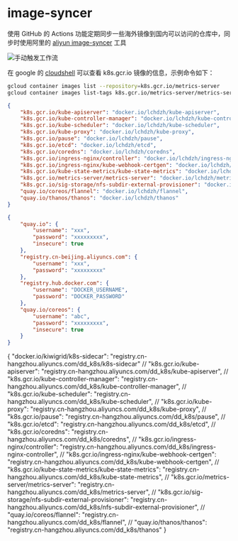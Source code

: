 # image-syncer
使用 GitHub 的 Actions 功能定期同步一些海外镜像到国内可以访问的仓库中，同步时使用阿里的 [aliyun image-syncer](https://github.com/AliyunContainerService/image-syncer) 工具



![手动触发工作流](/pictrues/手动触发工作流.png)


在 google 的 [cloudshell](https://console.cloud.google.com/cloudshell) 可以查看 k8s.gcr.io 镜像的信息，示例命令如下：
```bash
gcloud container images list --repository=k8s.gcr.io/metrics-server
gcloud container images list-tags k8s.gcr.io/metrics-server/metrics-server
```



```json
{
    "k8s.gcr.io/kube-apiserver": "docker.io/lchdzh/kube-apiserver",
    "k8s.gcr.io/kube-controller-manager": "docker.io/lchdzh/kube-controller-manager",
    "k8s.gcr.io/kube-scheduler": "docker.io/lchdzh/kube-scheduler",
    "k8s.gcr.io/kube-proxy": "docker.io/lchdzh/kube-proxy",
    "k8s.gcr.io/pause": "docker.io/lchdzh/pause",
    "k8s.gcr.io/etcd": "docker.io/lchdzh/etcd",
    "k8s.gcr.io/coredns": "docker.io/lchdzh/coredns",
    "k8s.gcr.io/ingress-nginx/controller": "docker.io/lchdzh/ingress-nginx-controller",
    "k8s.gcr.io/ingress-nginx/kube-webhook-certgen": "docker.io/lchdzh/kube-webhook-certgen",
    "k8s.gcr.io/kube-state-metrics/kube-state-metrics": "docker.io/lchdzh/kube-state-metrics",
    "k8s.gcr.io/metrics-server/metrics-server": "docker.io/lchdzh/metrics-server",
    "k8s.gcr.io/sig-storage/nfs-subdir-external-provisioner": "docker.io/lchdzh/nfs-subdir-external-provisioner",
    "quay.io/coreos/flannel": "docker.io/lchdzh/flannel",
    "quay.io/thanos/thanos": "docker.io/lchdzh/thanos"
}

```


```json
{
    "quay.io": {
        "username": "xxx",
        "password": "xxxxxxxxx",
        "insecure": true
    },
    "registry.cn-beijing.aliyuncs.com": {
        "username": "xxx",
        "password": "xxxxxxxxx"
    },
    "registry.hub.docker.com": {
        "username": "DOCKER_USERNAME",
        "password": "DOCKER_PASSWORD"
    },
    "quay.io/coreos": {
        "username": "abc",
        "password": "xxxxxxxxx",
        "insecure": true
    }
}
```



{
    "docker.io/kiwigrid/k8s-sidecar": "registry.cn-hangzhou.aliyuncs.com/dd_k8s/k8s-sidecar"
    // "k8s.gcr.io/kube-apiserver": "registry.cn-hangzhou.aliyuncs.com/dd_k8s/kube-apiserver",
    // "k8s.gcr.io/kube-controller-manager": "registry.cn-hangzhou.aliyuncs.com/dd_k8s/kube-controller-manager",
    // "k8s.gcr.io/kube-scheduler": "registry.cn-hangzhou.aliyuncs.com/dd_k8s/kube-scheduler",
    // "k8s.gcr.io/kube-proxy": "registry.cn-hangzhou.aliyuncs.com/dd_k8s/kube-proxy",
    // "k8s.gcr.io/pause": "registry.cn-hangzhou.aliyuncs.com/dd_k8s/pause",
    // "k8s.gcr.io/etcd": "registry.cn-hangzhou.aliyuncs.com/dd_k8s/etcd",
    // "k8s.gcr.io/coredns": "registry.cn-hangzhou.aliyuncs.com/dd_k8s/coredns",
    // "k8s.gcr.io/ingress-nginx/controller": "registry.cn-hangzhou.aliyuncs.com/dd_k8s/ingress-nginx-controller",
    // "k8s.gcr.io/ingress-nginx/kube-webhook-certgen": "registry.cn-hangzhou.aliyuncs.com/dd_k8s/kube-webhook-certgen",
    // "k8s.gcr.io/kube-state-metrics/kube-state-metrics": "registry.cn-hangzhou.aliyuncs.com/dd_k8s/kube-state-metrics",
    // "k8s.gcr.io/metrics-server/metrics-server": "registry.cn-hangzhou.aliyuncs.com/dd_k8s/metrics-server",
    // "k8s.gcr.io/sig-storage/nfs-subdir-external-provisioner": "registry.cn-hangzhou.aliyuncs.com/dd_k8s/nfs-subdir-external-provisioner",
    // "quay.io/coreos/flannel": "registry.cn-hangzhou.aliyuncs.com/dd_k8s/flannel",
    // "quay.io/thanos/thanos": "registry.cn-hangzhou.aliyuncs.com/dd_k8s/thanos"
}
